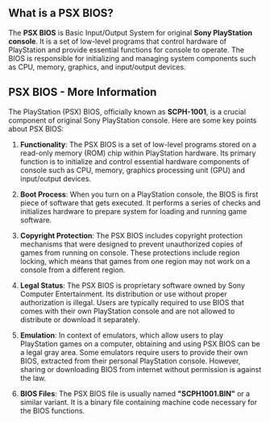 ## What is a PSX BIOS?

The **PSX BIOS** is Basic Input/Output System for original **Sony PlayStation console**. It is a set of low-level programs that control hardware of PlayStation and provide essential functions for console to operate. The BIOS is responsible for initializing and managing system components such as CPU, memory, graphics, and input/output devices.

## PSX BIOS - More Information

The PlayStation (PSX) BIOS, officially known as **SCPH-1001**, is a crucial component of original Sony PlayStation console. Here are some key points about PSX BIOS:

1.  **Functionality**: The PSX BIOS is a set of low-level programs stored on a read-only memory (ROM) chip within PlayStation hardware. Its primary function is to initialize and control essential hardware components of console such as CPU, memory, graphics processing unit (GPU) and input/output devices.
    
2.  **Boot Process**: When you turn on a PlayStation console, the BIOS is first piece of software that gets executed. It performs a series of checks and initializes hardware to prepare system for loading and running game software.
    
3.  **Copyright Protection**: The PSX BIOS includes copyright protection mechanisms that were designed to prevent unauthorized copies of games from running on console. These protections include region locking, which means that games from one region may not work on a console from a different region.
    
4.  **Legal Status**: The PSX BIOS is proprietary software owned by Sony Computer Entertainment. Its distribution or use without proper authorization is illegal. Users are typically required to use BIOS that comes with their own PlayStation console and are not allowed to distribute or download it separately.
    
5.  **Emulation**: In context of emulators, which allow users to play PlayStation games on a computer, obtaining and using PSX BIOS can be a legal gray area. Some emulators require users to provide their own BIOS, extracted from their personal PlayStation console. However, sharing or downloading BIOS from internet without permission is against the law.
    
6.  **BIOS Files**: The PSX BIOS file is usually named **"SCPH1001.BIN"** or a similar variant. It is a binary file containing machine code necessary for the BIOS functions.
